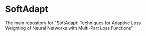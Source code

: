 # SoftAdapt
The main repository for "SoftAdapt: Techniques for Adaptive Loss Weighting of Neural Networks with Multi-Part Loss Functions"
